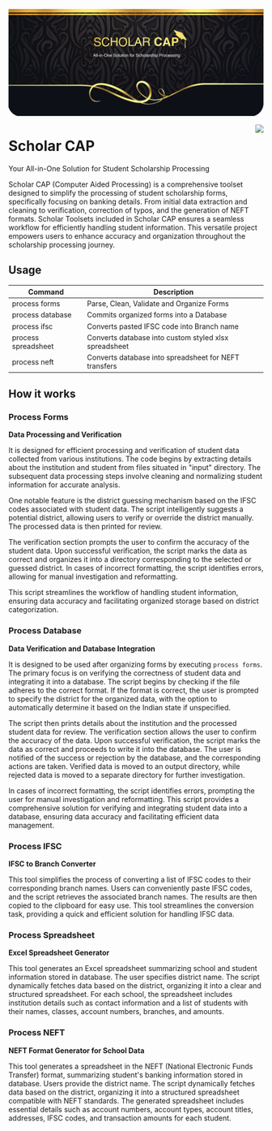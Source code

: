 ![](./img/header.png)

<img src="./img/Scholar Waifu.png" align="right">

# Scholar CAP

Your All-in-One Solution for Student Scholarship Processing

Scholar CAP (Computer Aided Processing) is a comprehensive toolset designed to simplify the processing of student scholarship forms, specifically focusing on banking details. From initial data extraction and cleaning to verification, correction of typos, and the generation of NEFT formats. Scholar Toolsets included in Scholar CAP ensures a seamless workflow for efficiently handling student information. This versatile project empowers users to enhance accuracy and organization throughout the scholarship processing journey.

## Usage

| Command             | Description                                           |
| ------------------- | ----------------------------------------------------- |
| process forms       | Parse, Clean, Validate and Organize Forms             |
| process database    | Commits organized forms into a Database               |
| process ifsc        | Converts pasted IFSC code into Branch name            |
| process spreadsheet | Converts database into custom styled xlsx spreadsheet |
| process neft        | Converts database into spreadsheet for NEFT transfers |

## How it works

### Process Forms

**Data Processing and Verification**

It is designed for efficient processing and verification of student data collected from various institutions. The code begins by extracting details about the institution and student from files situated in "input" directory. The subsequent data processing steps involve cleaning and normalizing student information for accurate analysis.

One notable feature is the district guessing mechanism based on the IFSC codes associated with student data. The script intelligently suggests a potential district, allowing users to verify or override the district manually. The processed data is then printed for review.

The verification section prompts the user to confirm the accuracy of the student data. Upon successful verification, the script marks the data as correct and organizes it into a directory corresponding to the selected or guessed district. In cases of incorrect formatting, the script identifies errors, allowing for manual investigation and reformatting.

This script streamlines the workflow of handling student information, ensuring data accuracy and facilitating organized storage based on district categorization.

### Process Database

**Data Verification and Database Integration**

It is designed to be used after organizing forms by executing `process forms`. The primary focus is on verifying the correctness of student data and integrating it into a database. The script begins by checking if the file adheres to the correct format. If the format is correct, the user is prompted to specify the district for the organized data, with the option to automatically determine it based on the Indian state if unspecified.

The script then prints details about the institution and the processed student data for review. The verification section allows the user to confirm the accuracy of the data. Upon successful verification, the script marks the data as correct and proceeds to write it into the database. The user is notified of the success or rejection by the database, and the corresponding actions are taken. Verified data is moved to an output directory, while rejected data is moved to a separate directory for further investigation.

In cases of incorrect formatting, the script identifies errors, prompting the user for manual investigation and reformatting. This script provides a comprehensive solution for verifying and integrating student data into a database, ensuring data accuracy and facilitating efficient data management.

### Process IFSC

**IFSC to Branch Converter**

This tool simplifies the process of converting a list of IFSC codes to their corresponding branch names. Users can conveniently paste IFSC codes, and the script retrieves the associated branch names. The results are then copied to the clipboard for easy use. This tool streamlines the conversion task, providing a quick and efficient solution for handling IFSC data.

### Process Spreadsheet

**Excel Spreadsheet Generator**

This tool generates an Excel spreadsheet summarizing school and student information stored in database. The user specifies district name. The script dynamically fetches data based on the district, organizing it into a clear and structured spreadsheet. For each school, the spreadsheet includes institution details such as contact information and a list of students with their names, classes, account numbers, branches, and amounts.

### Process NEFT

**NEFT Format Generator for School Data**

This tool generates a spreadsheet in the NEFT (National Electronic Funds Transfer) format, summarizing student's banking information stored in database. Users provide the district name. The script dynamically fetches data based on the district, organizing it into a structured spreadsheet compatible with NEFT standards. The generated spreadsheet includes essential details such as account numbers, account types, account titles, addresses, IFSC codes, and transaction amounts for each student.
